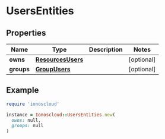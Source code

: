 # UsersEntities

## Properties

| Name | Type | Description | Notes |
| ---- | ---- | ----------- | ----- |
| **owns** | [**ResourcesUsers**](ResourcesUsers.md) |  | [optional] |
| **groups** | [**GroupUsers**](GroupUsers.md) |  | [optional] |

## Example

```ruby
require 'ionoscloud'

instance = Ionoscloud::UsersEntities.new(
  owns: null,
  groups: null
)
```

